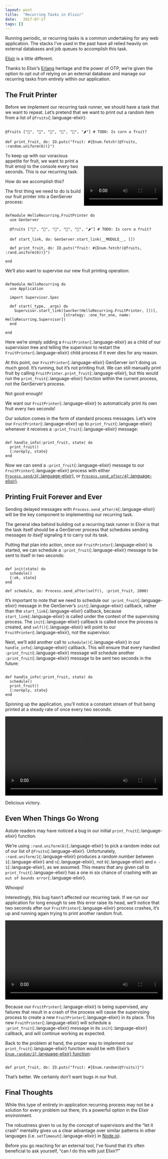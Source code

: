 ```yaml
---
layout: post
title:  "Recurring Tasks in Elixir"
date:   2017-07-17
tags: []
---
```


Running periodic, or recurring tasks is a common undertaking for any web application. The stacks I’ve used in the past have all relied heavily on external databases and job queues to accomplish this task.

[Elixir](https://elixir-lang.org/) is a little different.

Thanks to Elixir’s [Erlang](https://www.erlang.org/) heritage and the power of OTP, we’re given the option to opt out of relying on an external database and manage our recurring tasks from entirely within our application.

## The Fruit Printer

Before we implement our recurring task runner, we should have a task that we want to repeat. Let’s pretend that we want to print out a random item from a list of `@fruits`{:.language-elixir}:

<pre class='language-elixir'><code class='language-elixir'>
@fruits ["🍉", "🍊", "🌽", "🍒", "🍇", "🌶"] # TODO: Is corn a fruit?

def print_fruit, do: IO.puts("fruit: #{Enum.fetch!(@fruits, :random.uniform(6))}")
</code></pre>

<video width="50%" style="margin-top: 3em; float: right;" src="https://s3-us-west-1.amazonaws.com/www.east5th.co/static/print_fruit.webm" autoplay loop controls></video>

To keep up with our voracious appetite for fruit, we want to print a fruit emoji to the console every two seconds. This is our recurring task.

How do we accomplish this?

The first thing we need to do is build our fruit printer into a GenServer process:

<pre class='language-elixir'><code class='language-elixir'>
defmodule HelloRecurring.FruitPrinter do
  use GenServer

  @fruits ["🍉", "🍊", "🌽", "🍒", "🍇", "🌶"] # TODO: Is corn a fruit?

  def start_link, do: GenServer.start_link(__MODULE__, [])

  def print_fruit, do: IO.puts("fruit: #{Enum.fetch!(@fruits, :rand.uniform(6))}")

end
</code></pre>

We’ll also want to supervise our new fruit printing operation:

<pre class='language-elixir'><code class='language-elixir'>
defmodule HelloRecurring do
  use Application

  import Supervisor.Spec

  def start(_type, _args) do
    Supervisor.start_link([worker(HelloRecurring.FruitPrinter, [])],
                          [strategy: :one_for_one, name: HelloRecurring.Supervisor])
  end

end
</code></pre>

Here we’re simply adding a `FruitPrinter`{:.language-elixir} as a child of our supervision tree and telling the supervisor to restart the `FruitPrinter`{:.language-elixir} child process if it ever dies for any reason.

At this point, our `FruitPrinter`{:.language-elixir} GenServer isn’t doing us much good. It’s running, but it’s not printing fruit. We can still manually print fruit by calling `FruitPrinter.print_fruit`{:.language-elixir}, but this would run the `print_fruit`{:.language-elixir} function within the current process, not the GenServer’s process.

Not good enough!

We want our `FruitPrinter`{:.language-elixir} to automatically print its own fruit every two seconds!

Our solution comes in the form of standard process messages. Let’s wire our `FruitPrinter`{:.language-elixir} up to `print_fruit`{:.language-elixir} whenever it receives a `:print_fruit`{:.language-elixir} message:

<pre class='language-elixir'><code class='language-elixir'>
def handle_info(:print_fruit, state) do
  print_fruit()
  {:noreply, state}
end
</code></pre>

Now we can send a `:print_fruit`{:.language-elixir} message to our `FruitPrinter`{:.language-elixir} process with either [`Process.send/3`{:.language-elixir}](https://hexdocs.pm/elixir/Process.html#send/3), or [`Process.send_after/4`{:.language-elixir}](https://hexdocs.pm/elixir/Process.html#send_after/4).

## Printing Fruit Forever and Ever

Sending delayed messages with `Process.send_after/4`{:.language-elixir} will be the key component to implementing our recurring task.

The general idea behind building out a recurring task runner in Elixir is that the task itself should be a GenServer process that schedules sending messages _to itself_ signaling it to carry out its task.

Putting that plan into action, once our `FruitPrinter`{:.language-elixir} is started, we can schedule a `:print_fruit`{:.language-elixir} message to be sent to itself in two seconds:

<pre class='language-elixir'><code class='language-elixir'>
def init(state) do
  schedule()
  {:ok, state}
end

def schedule, do: Process.send_after(self(), :print_fruit, 2000)
</code></pre>

It’s important to note that we need to schedule our `:print_fruit`{:.language-elixir} message in the GenServer’s `init`{:.language-elixir} callback, rather than the `start_link`{:.language-elixir} callback, because `start_link`{:.language-elixir} is called under the context of the supervising process. The `init`{:.language-elixir} callback is called once the process is created, and `self()`{:.language-elixir} will point to our `FruitPrinter`{:.language-elixir}, not the supervisor.

Next, we’ll add another call to `schedule()`{:.language-elixir} in our `handle_info`{:.language-elixir} callback. This will ensure that every handled `:print_fruit`{:.language-elixir} message will schedule another `:print_fruit`{:.language-elixir} message to be sent two seconds in the future:

<pre class='language-elixir'><code class='language-elixir'>
def handle_info(:print_fruit, state) do
  schedule()
  print_fruit()
  {:noreply, state}
end
</code></pre>

Spinning up the application, you’ll notice a constant stream of fruit being printed at a steady rate of once every two seconds.

<video width="100%" style="" src="https://s3-us-west-1.amazonaws.com/www.east5th.co/static/fruit_printer.webm" autoplay loop controls></video>

Delicious victory.

## Even When Things Go Wrong

Astute readers may have noticed a bug in our initial `print_fruit`{:.language-elixir} function.

We’re using `:rand.uniform(6)`{:.language-elixir} to pick a random index out of our list of `@fruits`{:.language-elixir}. Unfortunately, `:rand.uniform/1`{:.language-elixir} produces a random number between `1`{:.language-elixir} and `n`{:.language-elixir}, not `0`{:.language-elixir} and `n - 1`{:.language-elixir}, as we assumed. This means that any given call to `print_fruit`{:.language-elixir} has a one in six chance of crashing with an `out of bounds error`{:.language-elixir}.

Whoops!

Interestingly, this bug hasn’t affected our recurring task. If we run our application for long enough to see this error raise its head, we’ll notice that two seconds after our `FruitPrinter`{:.language-elixir} process crashes, it’s up and running again trying to print another random fruit.

<video width="100%" style="" src="https://s3-us-west-1.amazonaws.com/www.east5th.co/static/fruit_problems.webm" autoplay loop controls></video>

Because our `FruitPrinter`{:.language-elixir} is being supervised, any failures that result in a crash of the process will cause the supervising process to create a new `FruitPrinter`{:.language-elixir} in its place. This new `FruitPrinter`{:.language-elixir} will schedule a `:print_fruit`{:.language-elixir} message in its `init`{:.language-elixir} callback, and will continue working as expected.

Back to the problem at hand, the proper way to implement our `print_fruit`{:.language-elixir} function would be with Elixir’s [`Enum.random/1`{:.language-elixir} function](https://hexdocs.pm/elixir/Enum.html#random/1):

<pre class='language-elixir'><code class='language-elixir'>
def print_fruit, do: IO.puts("fruit: #{Enum.random(@fruits)}")
</code></pre>

That’s better. We certainly don’t want bugs in our fruit.

## Final Thoughts

While this type of entirely in-application recurring process may not be a solution for every problem out there, it’s a powerful option in the Elixir environment.

The robustness given to us by the concept of supervisors and the “let it crash” mentality gives us a clear advantage over similar patterns in other languages (i.e. `setTimeout`{:.language-elixir} in [Node.js](https://nodejs.org/en/)).

Before you go reaching for an external tool, I’ve found that it’s often beneficial to ask yourself, “can I do this with just Elixir?”
